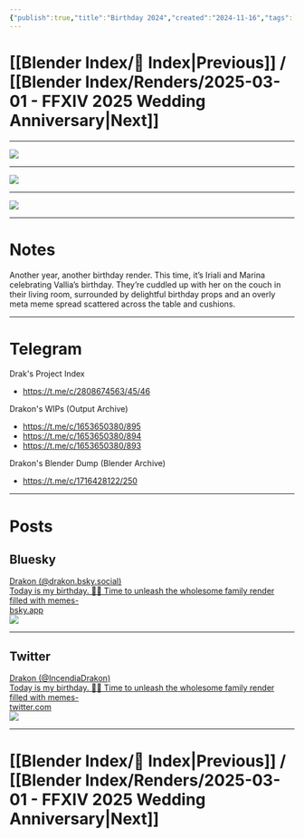 ```yaml
---
{"publish":true,"title":"Birthday 2024","created":"2024-11-16","tags":["blender","render"],"cssclasses":"","socialImage":"https://shiitake.us-east.host.bsky.network/xrpc/com.atproto.sync.getBlob?did=did%3Aplc%3Avigxa24owwfxyoe5nnweh7i4&cid=bafkreibq64mpmtzxrpc6m2ly353h4glpajais7q2ogrph4s5bf6a4zg5tq"}
---
```



# [[Blender Index/📇 Index\|Previous]] / [[Blender Index/Renders/2025-03-01 - FFXIV 2025 Wedding Anniversary\|Next]] 

---

![](https://shiitake.us-east.host.bsky.network/xrpc/com.atproto.sync.getBlob?did=did%3Aplc%3Avigxa24owwfxyoe5nnweh7i4&cid=bafkreibq64mpmtzxrpc6m2ly353h4glpajais7q2ogrph4s5bf6a4zg5tq)

---

![](https://shiitake.us-east.host.bsky.network/xrpc/com.atproto.sync.getBlob?did=did%3Aplc%3Avigxa24owwfxyoe5nnweh7i4&cid=bafkreihenhvbg4ymb26oip2ubnqiewcbmq2jltmniqofthjodxxug7uiza)

---

![](https://shiitake.us-east.host.bsky.network/xrpc/com.atproto.sync.getBlob?did=did%3Aplc%3Avigxa24owwfxyoe5nnweh7i4&cid=bafkreiggzo5nwoji5tzmxnjumokrwkbb7zcelqhwqip5lwk7jajvq6pvbe)

---

# Notes

Another year, another birthday render. This time, it’s Iriali and Marina celebrating Vallia’s birthday. They’re cuddled up with her on the couch in their living room, surrounded by delightful birthday props and an overly meta meme spread scattered across the table and cushions.

---

# Telegram

Drak's Project Index 
* https://t.me/c/2808674563/45/46

Drakon's WIPs (Output Archive)
* https://t.me/c/1653650380/895
* https://t.me/c/1653650380/894
* https://t.me/c/1653650380/893

Drakon's Blender Dump (Blender Archive)
* https://t.me/c/1716428122/250

---

# Posts

## Bluesky

<div data-auto-card-link-depth="-1" class="auto-card-link-container"><a href="https://bsky.app/profile/drakon.bsky.social/post/3lb37hq345e2d" class="auto-card-link-card" target="_blank" rel="noopener nofollow"><div class="auto-card-link-main"><div class="auto-card-link-title">Drakon (@drakon.bsky.social)</div><div class="auto-card-link-description">Today is my birthday. 🥳🎂  Time to unleash the wholesome family render filled with memes-</div><div class="auto-card-link-host"><span>bsky.app</span></div></div><img draggable="false" src="https://cdn.bsky.app/img/feed_fullsize/plain/did:plc:vigxa24owwfxyoe5nnweh7i4/bafkreieyy2el6rzyqkfcpc4jlhu4yopmondbn7r3slmrkuihernvs4mkci@jpeg" class="auto-card-link-thumbnail" /></a></div>

---

## Twitter

<div data-auto-card-link-depth="-1" class="auto-card-link-container"><a href="https://fixupx.com/IncendiaDrakon/status/1857807351727669347" class="auto-card-link-card" target="_blank" rel="noopener nofollow"><div class="auto-card-link-main"><div class="auto-card-link-title">Drakon (@IncendiaDrakon)</div><div class="auto-card-link-description">Today is my birthday. 🥳🎂  Time to unleash the wholesome family render filled with memes-</div><div class="auto-card-link-host"><span>twitter.com</span></div></div><img draggable="false" src="https://pbs.twimg.com/media/GchBWl7W0AAjh5j.jpg" class="auto-card-link-thumbnail" /></a></div>

---

# [[Blender Index/📇 Index\|Previous]] / [[Blender Index/Renders/2025-03-01 - FFXIV 2025 Wedding Anniversary\|Next]] 